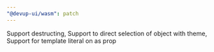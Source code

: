 ```yaml
---
"@devup-ui/wasm": patch
---
```


Support destructing, Support to direct selection of object with theme, Support for template literal on as prop
